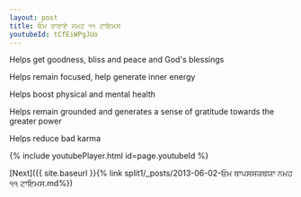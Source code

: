 ```yaml
---
layout: post
title: ਓਮ ਰਾਠਾਏ ਨਮਹ ੧੧ ਟਾਇਮਸ
youtubeId: tCfEiWPgJUo
---
```

 
 
Helps get goodness, bliss and peace and God's blessings
 
Helps remain focused, help generate inner energy 
 
Helps boost physical and mental health 
 
Helps remain grounded and generates a sense of gratitude towards the greater power 
 
Helps reduce bad karma
 
 
 
 


{% include youtubePlayer.html id=page.youtubeId %}
 
[Next]({{ site.baseurl }}{% link  split1/_posts/2013-06-02-ਓਮ ਥਾਪਸਸਕਥਯਾ ਨਮਹ ੧੧ ਟਾਇਮਸ.md%})
 
